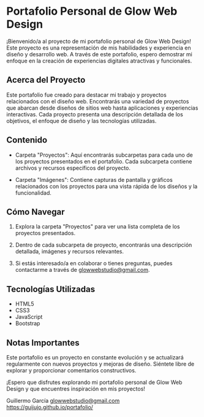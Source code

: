 # Portafolio Personal de Glow Web Design

¡Bienvenido/a al proyecto de mi portafolio personal de Glow Web Design! Este proyecto es una representación de mis habilidades y experiencia en diseño y desarrollo web. A través de este portafolio, espero demostrar mi enfoque en la creación de experiencias digitales atractivas y funcionales.

## Acerca del Proyecto

Este portafolio fue creado para destacar mi trabajo y proyectos relacionados con el diseño web. Encontrarás una variedad de proyectos que abarcan desde diseños de sitios web hasta aplicaciones y experiencias interactivas. Cada proyecto presenta una descripción detallada de los objetivos, el enfoque de diseño y las tecnologías utilizadas.

## Contenido

- Carpeta "Proyectos": Aquí encontrarás subcarpetas para cada uno de los proyectos presentados en el portafolio. Cada subcarpeta contiene archivos y recursos específicos del proyecto.

- Carpeta "Imágenes": Contiene capturas de pantalla y gráficos relacionados con los proyectos para una vista rápida de los diseños y la funcionalidad.

## Cómo Navegar

1. Explora la carpeta "Proyectos" para ver una lista completa de los proyectos presentados.

2. Dentro de cada subcarpeta de proyecto, encontrarás una descripción detallada, imágenes y recursos relevantes.

3. Si estás interesado/a en colaborar o tienes preguntas, puedes contactarme a través de glowwebstudio@gmail.com.

## Tecnologías Utilizadas

- HTML5
- CSS3
- JavaScript
- Bootstrap


## Notas Importantes

Este portafolio es un proyecto en constante evolución y se actualizará regularmente con nuevos proyectos y mejoras de diseño. Siéntete libre de explorar y proporcionar comentarios constructivos.

¡Espero que disfrutes explorando mi portafolio personal de Glow Web Design y que encuentres inspiración en mis proyectos!

Guillermo García
glowwebstudio@gmail.com
https://guijujo.github.io/portafolio/
